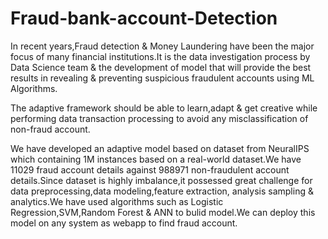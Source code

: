 # Fraud-bank-account-Detection
In recent years,Fraud detection & Money Laundering have been the major focus of many financial institutions.It is
the data investigation process by Data Science team & the development of model that will provide the best results in
revealing & preventing suspicious fraudulent accounts using ML Algorithms.

The adaptive framework should be able to learn,adapt & get creative while performing data transaction processing to avoid any misclassification of
non-fraud account.

We have developed an adaptive model based on dataset from NeuralIPS which containing 1M
instances based on a real-world dataset.We have 11029 fraud account details against 988971 non-fraudulent account
details.Since dataset is highly imbalance,it possessed great challenge for data preprocessing,data modeling,feature
extraction, analysis sampling & analytics.We have used algorithms such as Logistic Regression,SVM,Random
Forest & ANN to bulid model.We can deploy this model on any system as webapp to find fraud account.
